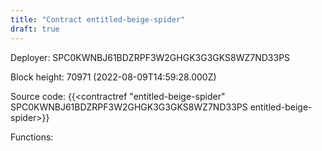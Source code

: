 ```yaml
---
title: "Contract entitled-beige-spider"
draft: true
---
```

Deployer: SPC0KWNBJ61BDZRPF3W2GHGK3G3GKS8WZ7ND33PS


 



Block height: 70971 (2022-08-09T14:59:28.000Z)

Source code: {{<contractref "entitled-beige-spider" SPC0KWNBJ61BDZRPF3W2GHGK3G3GKS8WZ7ND33PS entitled-beige-spider>}}

Functions:


